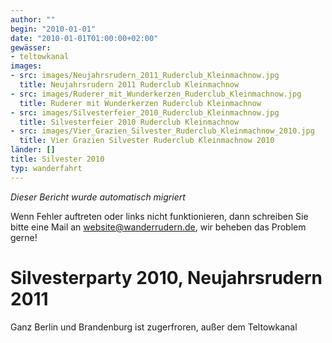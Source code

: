 ```yaml
---
author: ""
begin: "2010-01-01"
date: "2010-01-01T01:00:00+02:00"
gewässer:
- teltowkanal
images:
- src: images/Neujahrsrudern_2011_Ruderclub_Kleinmachnow.jpg
  title: Neujahrsrudern 2011 Ruderclub Kleinmachnow
- src: images/Ruderer_mit_Wunderkerzen_Ruderclub_Kleinmachnow.jpg
  title: Ruderer mit Wunderkerzen Ruderclub Kleinmachnow
- src: images/Silvesterfeier_2010_Ruderclub_Kleinmachnow.jpg
  title: Silvesterfeier 2010 Ruderclub Kleinmachnow
- src: images/Vier_Grazien_Silvester_Ruderclub_Kleinmachnow_2010.jpg
  title: Vier Grazien Silvester Ruderclub Kleinmachnow 2010
länder: []
title: Silvester 2010
typ: wanderfahrt
---
```



*Dieser Bericht wurde automatisch migriert*

Wenn Fehler auftreten oder links nicht funktionieren, dann schreiben Sie bitte eine Mail an website@wanderrudern.de, wir beheben das Problem gerne!



# Silvesterparty 2010, Neujahrsrudern 2011


Ganz Berlin und Brandenburg ist zugerfroren, außer dem Teltowkanal